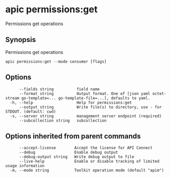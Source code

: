 # apic permissions:get

Permissions get operations

## Synopsis

Permissions get operations

```
apic permissions:get --mode consumer [flags]
```

## Options

```
      --fields string          field name
      --format string          Output format. One of [json yaml octet-stream go-template=... go-template-file=...], defaults to yaml.
  -h, --help                   Help for permissions:get
      --output string          Write file(s) to directory, use - for STDOUT. (default: cwd)
  -s, --server string          management server endpoint (required)
      --subcollection string   subcollection
```

## Options inherited from parent commands

```
      --accept-license        Accept the license for API Connect
      --debug                 Enable debug output
      --debug-output string   Write debug output to file
      --live-help             Enable or disable tracking of limited usage information
  -m, --mode string           Toolkit operation mode (default "apim")
```
